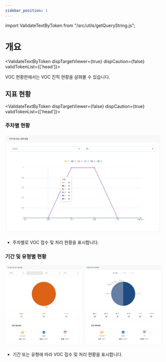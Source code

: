 ```yaml
---
sidebar_position: 1
---
```


import ValidateTextByToken from "/src/utils/getQueryString.js";

# 개요

<ValidateTextByToken dispTargetViewer={true} dispCaution={false} validTokenList={['head']}>

VOC 현황판에서는 VOC 진척 현황을 살펴볼 수 있습니다.

</ValidateTextByToken>

## 지표 현황

<ValidateTextByToken dispTargetViewer={false} dispCaution={true} validTokenList={['head']}>

### 주차별 현황

![019](./img/019.png) 

- 주차별로 VOC 접수 및 처리 현황을 표시합니다.

### 기간 및 유형별 현황

![020](./img/020.png) 

- 기간 또는 유형에 따라 VOC 접수 및 처리 현황을 표시합니다.

</ValidateTextByToken>